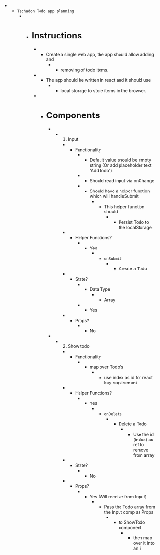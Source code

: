 - - `Techadon Todo app planning`
    - - # Instructions 
        - - Create  a  single  web  app,  the  app  should  allow  adding  and
            - -  removing  of  todo  items.  
        - - The  app  should  be  written  in  react  and  it  should  use
            - - local  storage  to  store  items  in  the  browser.

        - - # Components 
            - - 1. Input
                - - Functionality 
                    - - Default value should be empty string (Or add placeholder text 'Add todo')
                    - - Should read input via onChange
                    - - Should have a helper function which will handleSubmit
                        - - This helper function should 
                            - - Persist Todo to the localStorage 
                - - Helper Functions?  
                    - - Yes
                        - - `onSubmit`
                            - - Create a Todo
                - - State? 
                    - - Data Type
                        - - Array 
                    - - Yes
                - - Props? 
                    - - No  
            - - 2. Show todo
                - - Functionality 
                    - - map over Todo's 
                        - - use index as id for react key requirement
                - - Helper Functions? 
                    - - Yes
                        - - `onDelete` 
                            - - Delete a Todo
                                - - Use the id (index) as ref to remove from array  
                - - State? 
                    - - No 
                - - Props? 
                    - - Yes (Will receive from Input) 
                        - - Pass the Todo array from the Input comp as Props 
                            - - to ShowTodo component
                                - - then map over it into an li  